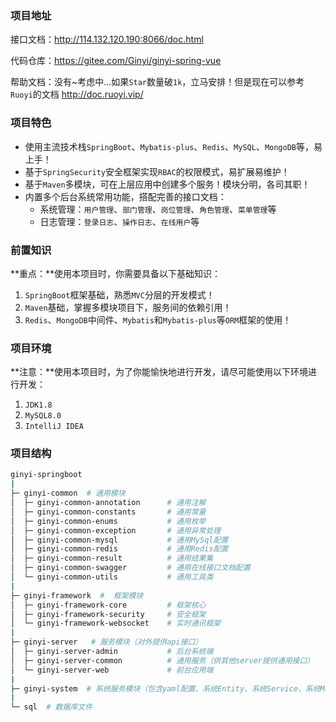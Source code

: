 ### 项目地址

接口文档：http://114.132.120.190:8066/doc.html

代码仓库：https://gitee.com/Ginyi/ginyi-spring-vue

帮助文档：没有~考虑中...如果`Star`数量破`1k`，立马安排！但是现在可以参考`Ruoyi`的文档 http://doc.ruoyi.vip/



### 项目特色

- 使用主流技术栈`SpringBoot`、`Mybatis-plus`、`Redis`、`MySQL`、`MongoDB`等，易上手！
- 基于`SpringSecurity`安全框架实现`RBAC`的权限模式，易扩展易维护！
- 基于`Maven`多模块，可在上层应用中创建多个服务！模块分明，各司其职！
- 内置多个后台系统常用功能，搭配完善的接口文档：
  - 系统管理：`用户管理`、`部门管理`、`岗位管理`、`角色管理`、`菜单管理`等
  - 日志管理：`登录日志`、`操作日志`、`在线用户`等



### 前置知识

**重点：**使用本项目时，你需要具备以下基础知识：

1. `SpringBoot`框架基础，熟悉`MVC`分层的开发模式！
2. `Maven`基础，掌握多模块项目下，服务间的依赖引用！
3. `Redis`、`MongoDB`中间件、`Mybatis`和`Mybatis-plus`等`ORM`框架的使用！



### 项目环境

**注意：**使用本项目时，为了你能愉快地进行开发，请尽可能使用以下环境进行开发：

1. `JDK1.8`
2. `MySQL8.0`
3. `IntelliJ IDEA`



### 项目结构

```bash
ginyi-springboot
|
├─ ginyi-common  # 通用模块
│  ├─ ginyi-common-annotation      # 通用注解
│  ├─ ginyi-common-constants       # 通用常量
│  ├─ ginyi-common-enums           # 通用枚举
│  ├─ ginyi-common-exception       # 通用异常处理
│  ├─ ginyi-common-mysql           # 通用MySql配置
│  ├─ ginyi-common-redis           # 通用Redis配置
│  ├─ ginyi-common-result          # 通用结果集
│  ├─ ginyi-common-swagger         # 通用在线接口文档配置
│  └─ ginyi-common-utils           # 通用工具类
|
├─ ginyi-framework  #  框架模块
│  ├─ ginyi-framework-core         # 框架核心
│  ├─ ginyi-framework-security     # 安全框架
│  └─ ginyi-framework-websocket    # 实时通讯框架
|
├─ ginyi-server   # 服务模块（对外提供api接口）
│  ├─ ginyi-server-admin           # 后台系统端
│  ├─ ginyi-server-common          # 通用服务（供其他server提供通用接口）
│  └─ ginyi-server-web             # 前台应用端
|
├─ ginyi-system  # 系统服务模块（包含yaml配置、系统Entity、系统Service、系统Mapper等）
|
└─ sql  # 数据库文件
```

